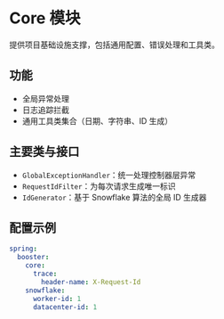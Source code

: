 # Core 模块

提供项目基础设施支撑，包括通用配置、错误处理和工具类。

## 功能

- 全局异常处理
- 日志追踪拦截
- 通用工具类集合（日期、字符串、ID 生成）

## 主要类与接口

- `GlobalExceptionHandler`：统一处理控制器层异常
- `RequestIdFilter`：为每次请求生成唯一标识
- `IdGenerator`：基于 Snowflake 算法的全局 ID 生成器

## 配置示例

```yaml
spring:
  booster:
    core:
      trace:
        header-name: X-Request-Id
    snowflake:
      worker-id: 1
      datacenter-id: 1
